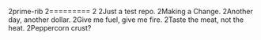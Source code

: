 



















2prime-rib
2=========
2
2Just a test repo.
2Making a Change.
2Another day, another dollar.
2Give me fuel, give me fire.
2Taste the meat, not the heat.
2Peppercorn crust?
